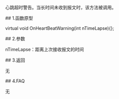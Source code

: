 <p>心跳超时警告。当长时间未收到报文时，该方法被调用。</p>
<span class="anchor" id="cb08df64-1d55-45bb-9649-207d09429a4e"></span>
## 1.函数原型
<p>virtual void OnHeartBeatWarning(int nTimeLapse){};</p>
<span class="anchor" id="6b592529-f128-4b77-b7ea-da14c89ef4d0"></span>
## 2.参数
<p>nTimeLapse：距离上次接收报文的时间</p>
<span class="anchor" id="010ac4da-23ce-4865-b04f-0b9c3ac22f67"></span>
## 3.返回
<p>无</p>
<span class="anchor" id="3a2d7f76-41de-4bb1-a82a-6d368c5202f9"></span>
## 4.FAQ
<p>无</p>
